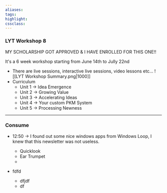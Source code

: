 ```yaml
---
aliases:  
tags:
highlight:  
cssclass:
---
```


### LYT Workshop 8
MY SCHOLARSHIP GOT APPROVED & I HAVE ENROLLED FOR THIS ONE!!

It's a 6 week workshop starting from June 14th to Jully 22nd
- There are live sessions, interactive live sessions, video lessons etc...
	![[LYT Workshop Summary.png|1000]]
- Curriculum
	- Unit 1 → Idea Emergence
	- Unit 2 → Growing Value
	- Unit 3 → Accelerating Ideas
	- Unit 4 → Your custom PKM System
	- Unit 5 → Processing Newness
--- 


### Consume
- 12:50 → I found out some nice windows apps from Windows Loop, I knew that this newsletter was not useless.
    - Quicklook
    - Ear Trumpet
    - 


- fdfd
	- dfjdf
	- df